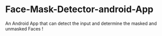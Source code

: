 # Face-Mask-Detector-android-App
An Android App that can detect the input and determine  the masked and unmasked Faces !
